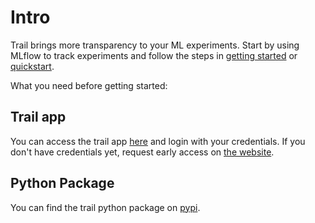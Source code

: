 # Intro
Trail brings more transparency to your ML experiments. Start by using MLflow to track experiments and follow the steps in [getting started](Getting_started.md) or [quickstart](Quickstart.md).

What you need before getting started:


## Trail app

You can access the trail app [here](https://app.trail-ml.com) and login with your credentials.
If you don't have credentials yet, request early access on [the website](https://trail-ml.com).

## Python Package

You can find the trail python package on [pypi](https://pypi.org/project/trailml/).
